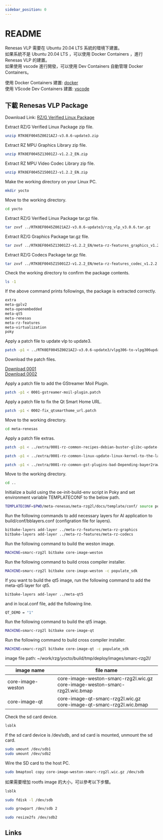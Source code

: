 ```yaml
---
sidebar_position: 0
---
```


# README

Renesas VLP 需要在 Ubuntu 20.04 LTS 系統的環境下建置。  
如果系統不是 Ubuntu 20.04 LTS ，可以使用 Docker Containers ，進行 Renesas VLP 的建置。  
如果使用 vscode 進行開發，可以使用 Dev Containers 自動管理 Docker Containers。  

使用 Docker Containers 建置:
[docker](../general/docker/docker.md)  
使用 VScode Dev Containers 建置:
[vscode](../general/docker/vscode.md)  

## 下載 Renesas VLP Package

Download Link:
[RZ/G Verified Linux Package](https://www.renesas.com/en/products/microcontrollers-microprocessors/rz-mpus/rzg-linux-platform/rzg-marketplace/verified-linux-package/rzg-verified-linux-package)

Extract RZ/G Verified Linux Package zip file.

```bash title="dir: ~/work/rzg"
unzip RTK0EF0045Z0021AZJ-v3.0.6-update3.zip
```

Extract RZ MPU Graphics Library zip file.

```bash title="dir: ~/work/rzg"
unzip RTK0EF0045Z13001ZJ-v1.2.2_EN.zip
```

Extract RZ MPU Video Codec Library zip file.

```bash title="dir: ~/work/rzg"
unzip RTK0EF0045Z15001ZJ-v1.2.2_EN.zip
```

Make the working directory on your Linux PC.

```bash title="dir: ~/work/rzg"
mkdir yocto
```

Move to the working directory.

```bash title="dir: ~/work/rzg/yocto"
cd yocto
```

Extract RZ/G Verified Linux Package tar.gz file.

```bash title="dir: ~/work/rzg/yocto"
tar zxvf ../RTK0EF0045Z0021AZJ-v3.0.6-update3/rzg_vlp_v3.0.6.tar.gz
```

Extract RZ/G Graphics Package tar.gz file.

```bash title="dir: ~/work/rzg/yocto"
tar zxvf ../RTK0EF0045Z13001ZJ-v1.2.2_EN/meta-rz-features_graphics_v1.2.2.tar.gz
```

Extract RZ/G Codecs Package tar.gz file.

```bash title="dir: ~/work/rzg/yocto"
tar zxvf ../RTK0EF0045Z15001ZJ-v1.2.2_EN/meta-rz-features_codec_v1.2.2.tar.gz
```

Check the working directory to confirm the package contents.

```bash title="dir: ~/work/rzg/yocto"
ls -1
```

If the above command prints followings, the package is extracted correctly.

```bash title="dir: ~/work/rzg/yocto"
extra
meta-gplv2
meta-openembedded
meta-qt5
meta-renesas
meta-rz-features
meta-virtualization
poky
```

Apply a patch file to update vlp to update3.

```bash title="dir: ~/work/rzg/yocto"
patch -p1 < ../RTK0EF0045Z0021AZJ-v3.0.6-update3/vlpg306-to-vlpg306update3.patch
```

Download the patch files.

[Download 0001](../file/0001-gstreamer-moil-plugin.patch)  
[Download 0002](../file/0002-fix_qtsmarthome_url.patch)  

Apply a patch file to add the GStreamer Moil Plugin.

```bash title="dir: ~/work/rzg/yocto"
patch -p1 < 0001-gstreamer-moil-plugin.patch
```

Apply a patch file to fix the Qt Smart Home URL.

```bash title="dir: ~/work/rzg/yocto"
patch -p1 < 0002-fix_qtsmarthome_url.patch
```

Move to the working directory.

```bash title="dir: ~/work/rzg/yocto"
cd meta-renesas
```

Apply a patch file extras.

```bash title="dir: ~/work/rzg/yocto/meta-renesas"
patch -p1 < ../extra/0001-rz-common-recipes-debian-buster-glibc-update-to-v2.2.patch
```

```bash title="dir: ~/work/rzg/yocto/meta-renesas"
patch -p1 < ../extra/0001-rz-common-linux-update-linux-kernel-to-the-latest-re.patch
```

```bash title="dir: ~/work/rzg/yocto/meta-renesas"
patch -p1 < ../extra/0001-rz-common-gst-plugins-bad-Depending-bayer2raw-if-lay.patch
```

Move to the working directory.

```bash title="dir: ~/work/rzg/yocto/meta-renesas"
cd ..
```

Initialize a build using the oe-init-build-env script in Poky and set environment variable TEMPLATECONF to the below path.

```bash title="dir: ~/work/rzg/yocto"
TEMPLATECONF=$PWD/meta-renesas/meta-rzg2l/docs/template/conf/ source poky/oe-init-build-env build
```

Run the following commands to add necessary layers for AI application to build/conf/bblayers.conf (configration file for layers).

```bash title="dir: ~/work/rzg/yocto/build"
bitbake-layers add-layer ../meta-rz-features/meta-rz-graphics
bitbake-layers add-layer ../meta-rz-features/meta-rz-codecs
```

Run the following command to build the weston image.

```bash title="dir: ~/work/rzg/yocto/build"
MACHINE=smarc-rzg2l bitbake core-image-weston
```

Run the following command to build cross compiler installer.

```bash title="dir: ~/work/rzg/yocto/build"
MACHINE=smarc-rzg2l bitbake core-image-weston -c populate_sdk
```

If you want to build the qt5 image, run the following command to add the meta-qt5 layer for qt5.

```bash title="dir: ~/work/rzg/yocto/build"
bitbake-layers add-layer ../meta-qt5
```

and in local.conf file, add the following line.

```bash title="file: ~/work/rzg/yocto/build/conf/local.conf"
QT_DEMO = "1"
```

Run the following command to build the qt5 image.

```bash title="dir: ~/work/rzg/yocto/build"
MACHINE=smarc-rzg2l bitbake core-image-qt
```

Run the following command to build cross compiler installer.

```bash title="dir: ~/work/rzg/yocto/build"
MACHINE=smarc-rzg2l bitbake core-image-qt -c populate_sdk
```

image file path: ~/work/rzg/yocto/build/tmp/deploy/images/smarc-rzg2l/

image name | file name
--- | ---
core-image-weston | core-image-weston-smarc-rzg2l.wic.gz <br/> core-image-weston-smarc-rzg2l.wic.bmap
core-image-qt | core-image-qt-smarc-rzg2l.wic.gz <br/> core-image-qt-smarc-rzg2l.wic.bmap

Check the sd card device.

```bash
lsblk
```

if the sd card device is /dev/sdb, and sd card is mounted, unmount the sd card.

```bash
sudo umount /dev/sdb1
sudo umount /dev/sdb2
```

Wire the SD card to the host PC.

```bash
sudo bmaptool copy core-image-weston-smarc-rzg2l.wic.gz /dev/sdb
```

如果需要增加 rootfs image 的大小，可以參考以下步驟。

```bash
lsblk
```

```bash
sudo fdisk -l /dev/sdb
```

```bash
sudo growpart /dev/sdb 2
```

```bash
sudo resize2fs /dev/sdb2
```

## Links
